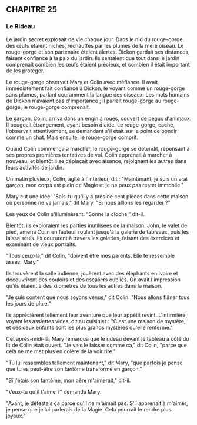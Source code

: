 ## CHAPITRE 25
### Le Rideau
Le jardin secret explosait de vie chaque jour. Dans le nid du rouge-gorge, des œufs étaient nichés, réchauffés par les plumes de la mère oiseau. Le rouge-gorge et son partenaire étaient alertes. Dickon gardait ses distances, faisant confiance à la paix du jardin. Ils sentaient que tout dans le jardin comprenait combien les œufs étaient précieux, et combien il était important de les protéger.

Le rouge-gorge observait Mary et Colin avec méfiance. Il avait immédiatement fait confiance à Dickon, le voyant comme un rouge-gorge sans plumes, parlant couramment la langue des oiseaux. Les mots humains de Dickon n'avaient pas d'importance ; il parlait rouge-gorge au rouge-gorge, le rouge-gorge comprenait.

Le garçon, Colin, arriva dans un engin à roues, couvert de peaux d'animaux. Il bougeait étrangement, ayant besoin d'aide. Le rouge-gorge, caché, l'observait attentivement, se demandant s'il était sur le point de bondir comme un chat. Mais ensuite, le rouge-gorge comprit.

Quand Colin commença à marcher, le rouge-gorge se détendit, repensant à ses propres premières tentatives de vol. Colin apprenait à marcher à nouveau, et bientôt il se déplaçait avec aisance, rejoignant les autres dans leurs activités de jardin.

Un matin pluvieux, Colin, agité à l'intérieur, dit : "Maintenant, je suis un vrai garçon, mon corps est plein de Magie et je ne peux pas rester immobile."

Mary eut une idée. "Sais-tu qu'il y a près de cent pièces dans cette maison où personne ne va jamais," dit Mary. "Si nous allions les regarder ?"

Les yeux de Colin s'illuminèrent. "Sonne la cloche," dit-il.

Bientôt, ils exploraient les parties inutilisées de la maison. John, le valet de pied, amena Colin en fauteuil roulant jusqu'à la galerie de tableaux, puis les laissa seuls. Ils coururent à travers les galeries, faisant des exercices et examinant de vieux portraits.

"Tous ceux-là," dit Colin, "doivent être mes parents. Elle te ressemble assez, Mary."

Ils trouvèrent la salle indienne, jouèrent avec des éléphants en ivoire et découvrirent des couloirs et des escaliers oubliés. On avait l'impression qu'ils étaient à des kilomètres de tous les autres dans la maison.

"Je suis content que nous soyons venus," dit Colin. "Nous allons flâner tous les jours de pluie."

Ils apprécièrent tellement leur aventure que leur appétit revint. L'infirmière, voyant les assiettes vides, dit au cuisinier : "C'est une maison de mystère, et ces deux enfants sont les plus grands mystères qu'elle renferme."

Cet après-midi-là, Mary remarqua que le rideau devant le tableau à côté du lit de Colin était ouvert. "Je vais le laisser comme ça," dit Colin, "parce que cela ne me met plus en colère de la voir rire."

"Tu lui ressembles tellement maintenant," dit Mary, "que parfois je pense que tu es peut-être son fantôme transformé en garçon."

"Si j'étais son fantôme, mon père m'aimerait," dit-il.

"Veux-tu qu'il t'aime ?" demanda Mary.

"Avant, je détestais ça parce qu'il ne m'aimait pas. S'il apprenait à m'aimer, je pense que je lui parlerais de la Magie. Cela pourrait le rendre plus joyeux."